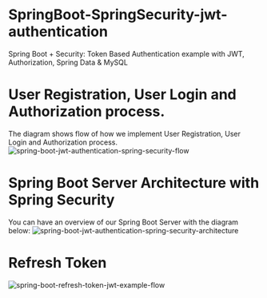 # SpringBoot-SpringSecurity-jwt-authentication
Spring Boot + Security: Token Based Authentication example with JWT, Authorization, Spring Data &amp; MySQL

# User Registration, User Login and Authorization process.
The diagram shows flow of how we implement User Registration, User Login and Authorization process.
![spring-boot-jwt-authentication-spring-security-flow](https://user-images.githubusercontent.com/43826529/130245264-5dc5c2a5-6682-43af-9120-f9f9cb0775b3.png)


# Spring Boot Server Architecture with Spring Security
You can have an overview of our Spring Boot Server with the diagram below:
![spring-boot-jwt-authentication-spring-security-architecture](https://user-images.githubusercontent.com/43826529/130245325-e10869f7-761e-400e-b38b-3f8169272d62.png)


# Refresh Token
![spring-boot-refresh-token-jwt-example-flow](https://user-images.githubusercontent.com/43826529/130245365-890ccaac-6f26-4d8c-ac5d-41e5317e2762.png)
